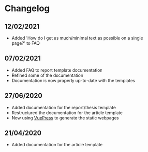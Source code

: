 # Changelog

## 12/02/2021

* Added 'How do I get as much/minimal text as possible on a single page?' to FAQ

## 07/02/2021

* Added FAQ to report template documentation
* Refined some of the documentation
* Documentation is now properly up-to-date with the templates

## 27/06/2020

* Added documentation for the report/thesis template
* Restructured the documentation for the article template
* Now using [VuePress](https://vuepress.vuejs.org/) to generate the static webpages

## 21/04/2020

* Added documentation for the article template
